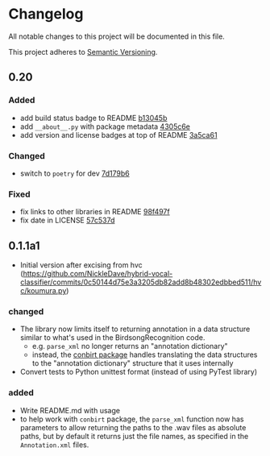 # Changelog
All notable changes to this project will be documented in this file.

This project adheres to [Semantic Versioning](https://semver.org/spec/v2.0.0.html).

## 0.20
### Added
- add build status badge to README
  [b13045b](https://github.com/NickleDave/koumura/commit/b13045beaa286159dacd469db3e717470757b054)
- add `__about__.py` with package metadata
  [4305c6e](https://github.com/NickleDave/koumura/commit/4305c6ea262061072ad86bba39bda35da5171661)
- add version and license badges at top of README
  [3a5ca61](https://github.com/NickleDave/koumura/commit/3a5ca61c739d41361da5d62e9de5b994dfbe85b9)

### Changed
- switch to `poetry` for dev
  [7d179b6](https://github.com/NickleDave/koumura/commit/7d179b6d157014597f58742d40a0e5aecfb46505)

### Fixed
- fix links to other libraries in README
  [98f497f](https://github.com/NickleDave/koumura/commit/98f497f135a9687f525a334cec36218363faef02)
- fix date in LICENSE
  [57c537d](https://github.com/NickleDave/koumura/commit/57c537d7d5db2e2dbe6757280f1fa5414f431574)

## 0.1.1a1
- Initial version after excising from hvc 
(https://github.com/NickleDave/hybrid-vocal-classifier/commits/0c50144d75e3a3205db82add8b48302edbbed511/hvc/koumura.py)

### changed
- The library now limits itself to returning annotation in a data structure
similar to what's used in the BirdsongRecognition code.
  + e.g. `parse_xml` no longer returns an "annotation dictionary"
  + instead, the [conbirt package](https://github.com/NickleDave/conbirt)
  handles translating the data structures to the "annotation dictionary"
  structure that it uses internally
- Convert tests to Python unittest format (instead of using PyTest library)

### added
+ Write README.md with usage
+ to help work with `conbirt` package, the `parse_xml` function 
now has parameters to allow returning the paths to the .wav files as 
absolute paths, but by default it returns just the file names, as 
specified in the `Annotation.xml` files.